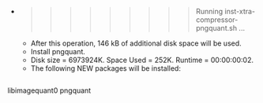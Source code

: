 * >>>>>>>>> Running inst-xtra-compressor-pngquant.sh ...
  * After this operation, 146 kB of additional disk space will be used.
  * Install pngquant.
  * Disk size = 6973924K. Space Used = 252K. Runtime = 00:00:00:02.
  * The following NEW packages will be installed:
  ```bash
libimagequant0 pngquant
  ```

